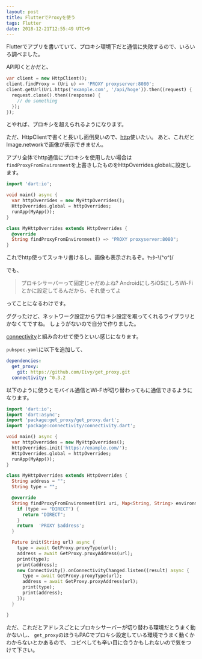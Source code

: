 ```yaml
---
layout: post
title: FlutterでProxyを使う
tags: Flutter
date: 2018-12-21T12:55:49 UTC+9
---
```

Flutterでアプリを書いていて、プロキシ環境下だと通信に失敗するので、いろいろ調べました。


API叩くとかだと、

```dart
var client = new HttpClient();
client.findProxy = (Uri u) => 'PROXY proxyserver:8080';
client.getUrl(Uri.https('example.com', '/api/hoge')).then((request) {
  request.close().then((response) {
    // do something
  });
});
```

とやれば、プロキシを超えられるようになります。

ただ、HttpClientで書くと長いし面倒臭いので、[http](https://pub.dartlang.org/packages/http)使いたい。
あと、これだとImage.networkで画像が表示できません。

アプリ全体でhttp通信にプロキシを使用したい場合は `findProxyFromEnvironment`を上書きしたものをHttpOverrides.globalに設定します。

```dart
import 'dart:io';

void main() async {
  var httpOverrides = new MyHttpOverrides();
  HttpOverrides.global = httpOverrides;
  runApp(MyApp());
}

class MyHttpOverrides extends HttpOverrides {
  @override
  String findProxyFromEnvironment() => "PROXY proxyserver:8080";
}
```

これでhttp使ってスッキリ書けるし、画像も表示されるぞ。ﾔｯﾀｰ\\(^o^)/

でも、

> プロキシサーバーって固定じゃだめよね?
> AndroidにしろiOSにしろWi-Fiとかに設定してるんだから、それ使ってよ

ってことになるわけです。

ググったけど、ネットワーク設定からプロキシ設定を取ってくれるライブラリとかなくてですね。
しょうがないので自分で作りました。

<div class="github-card" data-github="Eivy/get_proxy" data-width="400" data-height="" data-theme="default"></div>
<script src="//cdn.jsdelivr.net/github-cards/latest/widget.js"></script>

[connectivity](https://pub.dartlang.org/packages/connectivity)と組み合わせて使うといい感じになります。

`pubspec.yaml`に以下を追加して、

```yaml
dependencies:
  get_proxy:
    git: https://github.com/Eivy/get_proxy.git
  connectivity: ^0.3.2
```

以下のように使うとモバイル通信とWi-Fiが切り替わってもに通信できるようになります。

```dart
import 'dart:io';
import 'dart:async';
import 'package:get_proxy/get_proxy.dart';
import 'package:connectivity/connectivity.dart';

void main() async {
  var httpOverrides = new MyHttpOverrides();
  httpOverrides.init('https://example.com/');
  HttpOverrides.global = httpOverrides;
  runApp(MyApp());
}

class MyHttpOverrides extends HttpOverrides {
  String address = "";
  String type = "";

  @override
  String findProxyFromEnvironment(Uri uri, Map<String, String> environment) {
    if (type == "DIRECT") {
      return "DIRECT";
    }
    return  'PROXY $address';
  }

  Future init(String url) async {
    type = await GetProxy.proxyType(url);
    address = await GetProxy.proxyAddress(url);
    print(type);
    print(address);
    new Connectivity().onConnectivityChanged.listen((result) async {
      type = await GetProxy.proxyType(url);
      address = await GetProxy.proxyAddress(url);
      print(type);
      print(address);
    });
  }

}
```

ただ、これだとアドレスごとにプロキシサーバーが切り替わる環境だとうまく動かないし、
`get_proxy`のほうもPACでプロキシ設定している環境でうまく動くかわからないとかあるので、
コピペしても辛い目に合うかもしれないので気をつけて下さい。
